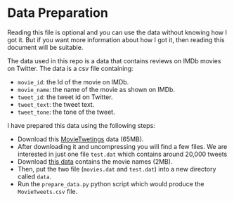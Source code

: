 # Data Preparation

Reading this file is optional and you can use the data without knowing how I got it. But if you want more information about how I got it, then reading this document will be suitable.

The data used in this repo is a data that contains reviews on IMDb movies on Twitter. The data is a csv file containing:

- `movie_id`: the Id of the movie on IMDb.
- `movie_name`: the name of the movie as shown on IMDb.
- `tweet_id`: the tweet id on Twitter.
- `tweet_text`: the tweet text.
- `tweet_tone`: the tone of the tweet.



 I have prepared this data using the following steps:

- Download this [MovieTwetings](https://github.com/sidooms/MovieTweetings/blob/master/recsyschallenge2014/recsys_challenge_2014_dataset.zip) data (65MB).
- After downloading it and uncompressing you will find a few files. We are interested in just one file `test.dat` which contains around 20,000 tweets
- Download [this data](https://github.com/sidooms/MovieTweetings/blob/master/latest/movies.dat) contains the movie names (2MB).
- Then, put the two file (`movies.dat` and `test.dat`) into a new directory called `data`.
- Run the `prepare_data.py` python script which would produce the `MovieTweets.csv` file.


